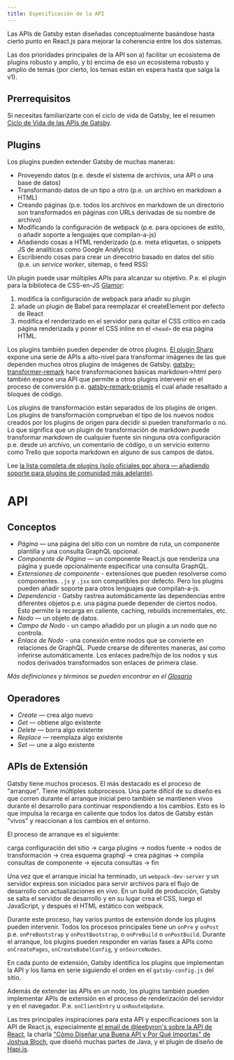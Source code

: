 ```yaml
---
title: Especificación de la API
---
```


Las APIs de Gatsby estan diseñadas conceptualmente basándose hasta cierto punto en React.js
para mejorar la coherencia entre los dos sistemas.

Las dos prioridades principales de la API son a) facilitar un ecosistema de plugins robusto
y amplio, y b) encima de eso un ecosistema robusto y amplio de temas (por cierto, los temas
están en espera hasta que salga la v1).

## Prerrequisitos

Si necesitas familiarizarte con el ciclo de vida de Gatsby, lee el resumen [Ciclo de Vida de las APIs de Gatsby](/docs/gatsby-lifecycle-apis/).

## Plugins

Los plugins pueden extender Gatsby de muchas maneras:

- Proveyendo datos (p.e. desde el sistema de archivos, una API o una base de datos)
- Transformando datos de un tipo a otro (p.e. un archivo en markdown a HTML)
- Creando páginas (p.e. todos los archivos en markdown de un directorio son transformados
  en páginas con URLs derivadas de su nombre de archivo)
- Modificando la configuración de webpack (p.e. para opciones de estilo, o añadir soporte
  a lenguajes que compilan-a-js)
- Añadiendo cosas a HTML renderizado (p.e. meta etiquetas, o snippets JS de analíticas como
  Google Analytics)
- Escribiendo cosas para crear un direcotrio basado en datos del sitio (p.e. un _service worker_,
  sitemap, o feed RSS)

Un plugin puede usar múltiples APIs para alcanzar su objetivo. P.e. el plugin para
la biblioteca de CSS-en-JS [Glamor](/packages/gatsby-plugin-glamor/):

1.  modifica la configuración de webpack para añadir su plugin
2.  añade un plugin de Babel para reemplazar el createElement por defecto de React
3.  modifica el renderizado en el servidor para quitar el CSS crítico en cada
    página renderizada y poner el CSS inline en el `<head>` de esa página HTML.

Los plugins también pueden depender de otros plugins. [El plugin
Sharp](/packages/gatsby-plugin-sharp/) expone una serie de APIs a alto-nivel para
transformar imágenes de las que dependen muchos otros plugins de imágenes de Gatsby.
[gatsby-transformer-remark](/packages/gatsby-transformer-remark/) hace
transformaciones básicas markdown->html pero también expone una API que permite
a otros plugins intervenir en el proceso de conversión p.e.
[gatsby-remark-prismjs](/packages/gatsby-remark-prismjs/) el cual añade
resaltado a bloques de código.

Los plugins de transformación están separados de los plugins de origen. Los plugins
de transformación comprueban el tipo de los nuevos nodos creados por los plugins
de origen para decidir si pueden transformarlo o no. Lo que significa que un plugin
de transformación de markdown puede transformar markdown de cualquier fuente sin ninguna
otra configuración p.e. desde un archivo, un comentario de código, o un servicio externo
como Trello que soporta markdown en alguno de sus campos de datos.

Lee
[la lista completa de plugins (solo oficiales por ahora — añadiendo soporte para plugins de comunidad más adelante)](/docs/plugins/).

# API

## Conceptos

- _Página_ — una página del sitio con un nombre de ruta, un componente plantilla y una
  consulta GraphQL opcional.
- _Componente de Página_ — un componente React.js que renderiza una página y puede opcionalmente
  especificar una consulta GraphQL.
- _Extensiones de componente_ - extensiones que pueden resolverse como componentes. `.js`
  y `.jsx` son compatibles por defecto. Pero los plugins pueden añadir soporte para
  otros lenguajes que compilan-a-js.
- _Dependencia_ - Gatsby rastrea automáticamente las dependencias entre diferentes objetos
  p.e. una página puede depender de ciertos nodos. Esto permite la recarga en caliente,
  caching, rebuilds incrementales, etc.
- _Nodo_ — un objeto de datos.
- _Campo de Nodo_ - un campo añadido por un plugin a un nodo que no controla.
- _Enlace de Nodo_ - una conexión entre nodos que se convierte en relaciones de
  GraphQL. Puede crearse de diferentes maneras, así como inferirse automáticamente.
  Los enlaces padre/hijo de los nodos y sus nodos derivados transformados son
  enlaces de primera clase.

_Más definiciones y términos se pueden encontrar en el [Glosario](/docs/glossary/)_

## Operadores

- _Create_ — crea algo nuevo
- _Get_ — obtiene algo existente
- _Delete_ — borra algo existente
- _Replace_ — reemplaza algo existente
- _Set_ — une a algo existente

## APIs de Extensión

Gatsby tiene muchos procesos. El más destacado es el proceso de "arranque". Tiene
múltiples subprocesos. Una parte difícil de su diseño es que corren durante el
arranque inicial pero también se mantienen vivos durante el desarrollo para
continuar respondiendo a los cambios. Esto es lo que impulsa la recarga en caliente
que todos los datos de Gatsby están "vivos" y reaccionan a los cambios en el entorno.

El proceso de arranque es el siguiente:

carga configuración del sitio -> carga plugins -> nodos fuente -> nodos de transformación ->
crea esquema graphql -> crea páginas -> compila consultas de componente -> ejecuta consultas ->
fin

Una vez que el arranque inicial ha terminado, un `webpack-dev-server` y un servidor express son iniciados para servir archivos para el flujo de desarrollo con actualizaciones en vivo. En un build de producción, Gatsby se salta el servidor de desarrollo y en su lugar crea el CSS, luego el JavaScript, y después el HTML estático con webpack.

Durante este proceso, hay varios puntos de extensión donde los plugins pueden
intervenir. Todos los procesos principales tiene un `onPre` y `onPost` p.e. `onPreBootstrap`
y `onPostBootstrap`, o `onPreBuild` o `onPostBuild`. Durante el arranque,
los plugins pueden responder en varias fases a APIs como `onCreatePages`,
`onCreateBabelConfig`, y `onSourceNodes`.

En cada punto de extensión, Gatsby identifica los plugins que implementan la API y
los llama en serie siguiendo el orden en el `gatsby-config.js` del sitio.

Además de extender las APIs en un nodo, los plugins también pueden implementar APIs de
extensión en el proceso de renderización del servidor y en el navegador. P.e.
`onClientEntry` u `onRouteUpdate`.

Las tres principales inspiraciones para esta API y especificaciones son la API de React.js, especialmente
[el email de @leebyron's sobre la API de React](https://gist.github.com/vjeux/f2b015d230cc1ab18ed1df30550495ed),
la charla ["Cómo Diseñar una Buena API y Por Qué Importas" de Joshua Bloch](https://www.youtube.com/watch?v=heh4OeB9A-c&app=desktop), que diseñó muchas partes de Java, y el plugin de diseño
de [Hapi.js](https://hapijs.com/api).
